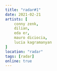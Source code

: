 ```yaml
---
title: "radar#1"
date: 2021-02-21
artists: [
    conny zenk,
    dilian,
    eda er,
    mauro diciocia,
    lucia kagramanyan
]
location: "radar"
tags: [radar]
online: true
---
```

